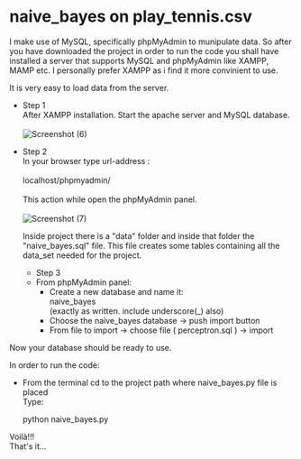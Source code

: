 ﻿# naive_bayes on play_tennis.csv 
 I make use of MySQL, specifically phpMyAdmin to munipulate data. So after you have downloaded the project in order to run the code you shall have installed a server that supports MySQL and phpMyAdmin like XAMPP, MAMP etc. I personally prefer XAMPP as i find it more convinient to use.

 It is very easy to load data from the server.<br> 
 - Step 1 <br/>
 After XAMPP installation. Start the apache server and MySQL database. <br/> <br/>
 ![Screenshot (6)](https://user-images.githubusercontent.com/109686747/184480651-c7da150f-5cab-40de-b3bc-d40f29f689da.png)
- Step 2 <br/>
  In your browser type url-address : <br/> <br/>
  localhost/phpmyadmin/ <br/> <br/>
  This action while open the phpMyAdmin panel. <br/> <br/>
  ![Screenshot (7)](https://user-images.githubusercontent.com/109686747/184489989-8f09840c-0198-4f15-95ac-1279c07f02c3.png)

   Inside project there is a "data" folder and inside that folder the "naive_bayes.sql" file. This file creates some tables containing all the data_set needed for the project.
   - Step 3
   - From phpMyAdmin panel:
      - Create a new database and name it: <br> 
         naive_bayes 
         <br> (exactly as written. include underscore(_) also) 
      - Choose the naive_bayes database -> push import button
      - From file to import -> choose file ( perceptron.sql ) -> import
 
 Now your database should be ready to use.
 
 In order to run the code: 
   - From the terminal cd to the project path where naive_bayes.py file is placed  
   Type:
   
     python naive_bayes.py <br/>
     
   Voilà!!!  
   That's it...
